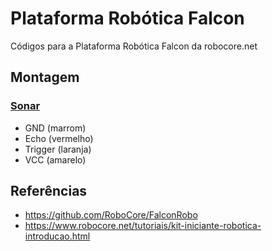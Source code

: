 # Plataforma Robótica Falcon
Códigos para a Plataforma Robótica Falcon da robocore.net

## Montagem

### [Sonar](https://www.robocore.net/sensor-robo/sensor-de-distancia-ultrassonico-hc-sr04)

- GND (marrom)
- Echo (vermelho)
- Trigger (laranja)
- VCC (amarelo)

## Referências
* https://github.com/RoboCore/FalconRobo
* https://www.robocore.net/tutoriais/kit-iniciante-robotica-introducao.html

